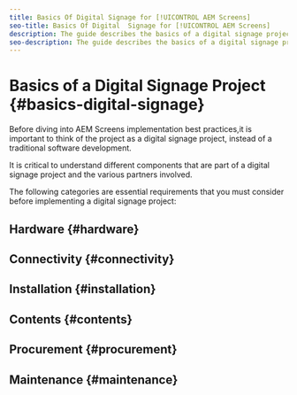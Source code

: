 ```yaml
---
title: Basics Of Digital Signage for [!UICONTROL AEM Screens]
seo-title: Basics Of Digital  Signage for [!UICONTROL AEM Screens]
description: The guide describes the basics of a digital signage project
seo-description: The guide describes the basics of a digital signage project
---
```


# Basics of a Digital Signage Project {#basics-digital-signage}

Before diving into AEM Screens implementation best practices,it is important to think of the project as a digital signage project, instead of a traditional software development.

It is critical to understand different components that are part of a digital signage project and the various partners involved.

The following categories are essential requirements that you must consider before implementing a digital signage project:

## Hardware {#hardware}

## Connectivity {#connectivity}

## Installation {#installation}

## Contents {#contents}

## Procurement {#procurement}

## Maintenance {#maintenance}

